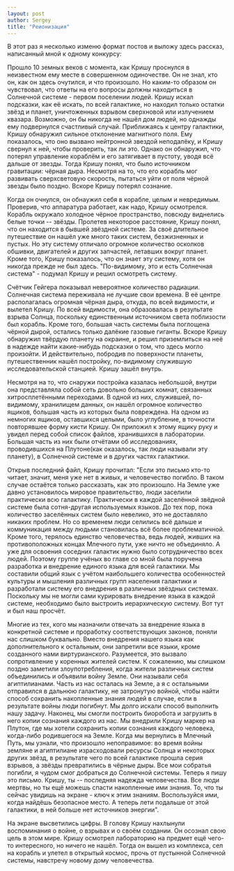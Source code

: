 ```yaml
---
layout: post
author: Sergey
title: "Реионизация"
---
```


В этот раз я несколько изменю формат постов и выложу здесь рассказ, написанный мной к одному конкурсу:

Прошло 10 земных веков с момента, как Кришу проснулся в неизвестном ему месте в совершенном одиночестве. Он не знал, кто он, как он здесь очутился, и что произошло. Но каким-то образом он чувствовал, что ответы на его вопросы должны находиться в Солнечной системе - первом поселении людей. Кришу искал подсказки, как её искать, по всей галактике, но находил только остатки звёзд и планет, уничтоженных взрывом сверхновой или излучением квазара. Возможно, он бы никогда не нашёл дом людей, но однажды ему подвернулся счастливый случай. Приближаясь к центру галактики, Кришу обнаружил сильное отклонение магнитного поля. Ему показалось, что оно вызвано нейтронной звездой неподалёку, и Кришу свернул к ней, чтобы проверить, так ли это. Однако он обнаружил, что потерял управление кораблём и его затягивает в пустоту, уводя всё дальше от звезды. Тогда Кришу понял, что было источником гравитации: чёрная дыра. Несмотря на то, что его корабль мог развивать сверхсветовую скорость, пытаться уйти от поля чёрной звезды было поздно. Вскоре Кришу потерял сознание.

Когда он очнулся, он обнаужил себя в корабле, целым и невредимым. Проверив, что аппаратура работает, как надо, Кришу осмотрелся. Корабль окружало холодное чёрное пространство, повсюду виднелись белые точки -- звёзды. Пролетев некоторое расстояние, Кришу понял, что он находится в бывшей звёздной системе. За своё длительное путешествие он нашёл уже много таких систем, безжизненных и пустых. Но эту систему отличало огромное количество осколков обшивки, двигателей и других запчастей, летавших вокруг планет. Кроме того, Кришу показалось, что он знает эту систему, хотя он никогда прежде не был здесь. "По-видимому, это и есть Солнечная система" - подумал Кришу и решил осмотреть систему.

Счётчик Гейгера показывал невероятное количество радиации. Солнечная система переживала не лучшие свои времена. В её центре располагалась огромная чёрная дыра, откуда, по всей видимости, и вылетел Кришу. По всей видимости, она образовалась в результате взрыва Солнца, поскольку единственным источником света поблизости был корабль. Кроме того, большая часть системы была поглощена чёрной дырой, остались только далёкие газовые гиганты. Вскоре Кришу обнаружил твёрдую планету на окраине, и решил приземлиться на неё в надежде найти какие-нибудь подсказки о том, что здесь могло произойти. И действительно, побродив по поверхности планеты, путешественник нашёл постройку, по-видимому служившую исследовательской станцией. Кришу зашёл внутрь.

Несмотря на то, что снаружи постройка казалась небольшой, внутри она представляла собой сеть довольно больших комнат, связанных хитросплетёнными переходами. В одной из них, служившей, по-видимому, хранилищем данных, он нашёл огромное количество ящиков, большая часть из которых была повреждена. На одном из немногих ящиков, оставшихся целыми, было углубление, в точности повторявшее форму кисти Кришу. Он приложил к этому ящику руку и увидел перед собой список файлов, хранившихся в лаборатории. Большая часть из них были отчётами об исследованиях, проводившихся на Плутоне(как оказалось, так люди называли эту планету), в Солнечной системе и в других частях галактики.

Открыв последний файл, Кришу прочитал: "Если это письмо кто-то читает, значит, меня уже нет в живых, и человечество погибло. В таком случае остаётся только рассказать, как это произошло. На Земле уже давно установилось мировое правительство, люди заселили практически всю галактику. Практически в каждой заселённой звёдной системе была сотня-другая используемых языков. До тех пор, пока количество заселённых систем было невелико, это не доставляло никаких проблем. Но со временем люди селились всё дальше и коммуникация между людьми становилась всё более проблематичной. Кроме того, терялось единство человечества, ведь людей, живших на противоположных концах Млечного пути, уже ничто не объединяло. А уже для освоения соседних галактик нужно было сотрудничество всех людей. Поэтому группе учёных во главе со мной была поручена разработка и внедрение единого языка для всей галактики. Мы составили общий язык с учётом наибольшего количества особенностей культуры и мышления различных групп населения галактики и разработали систему его внедрения в различных звёздных системах. Поскольку мы не могли сами курировать внедрение языка в каждой системе, необходимо было выстроить иерархическую систему. Вот тут и был наш просчёт.

Многие из тех, кого мы назначили отвечать за внедрение языка в конкретной системе и проработку соответствующих законов, поняли нас слишком буквально. Вместо внедрения нашего языка как дополнительного к остальным, они запретили все языки, кроме созданного нами виртурианского. Разумеется, это вызвало сопротивление у коренных жителей систем. К сожалению, мы слишком поздно заметили злоупотребления, когда жители различных систем объединились и объявили войну Земле. Они называли себя агиптилианами. Часть из нас осталась на Земле, а я с остальными отправился в дальнюю галактику, не затронутую войной, чтобы найти способ сохранить накопленные знания людей в случае, если в результате войны люди погибнут. Мы долго искали способ выполнить нашу задачу. Наконец, мы смогли построить биоробота и загрузить в него копии сознания каждого из нас. Мы внедрили Кришу маркер на Плутон, где мы хотели сохранить копии сознания каждого человека, когда-либо родившегося на Земле. Когда мы вернулись в Млечный Путь, мы узнали, что произошло непоправимое: во время войны земляне и агиптилиане израсходовали ресурсы Солнца и некоторых других звёзд, в результате чего по всей галактике прошла серия взрывов, а звёзды превратились в чёрные дыры. Все мои собратья погибли, я чудом смог добраться до Солнечной системы. Теперь я пишу это письмо. Кришу, ты -- последняя надежда человечества. Все люди мертвы, но ты ещё можешь спасти накопленные ими знания. То, что ты сейчас увидишь на экране - ключ к этим знаниям. Воспользуйся ими, когда найдёшь безопасное место. А теперь лети подальше от этой галактики, в ней больше нет источников энергии".

На экране высветились цифры. В голову Кришу нахлынули воспоминания о войне, о взрывах и о своём создании. Он осознал свою цель в этом мире. Кришу осмотрел лабораторию на предмет ещё чего-то интересного, но ничего не нашёл. Тогда он вышел из комплекса, сел на корабль и улетел в открытый космос, прочь от пустынной Солнечной системы, навстречу новому дому человечества.
